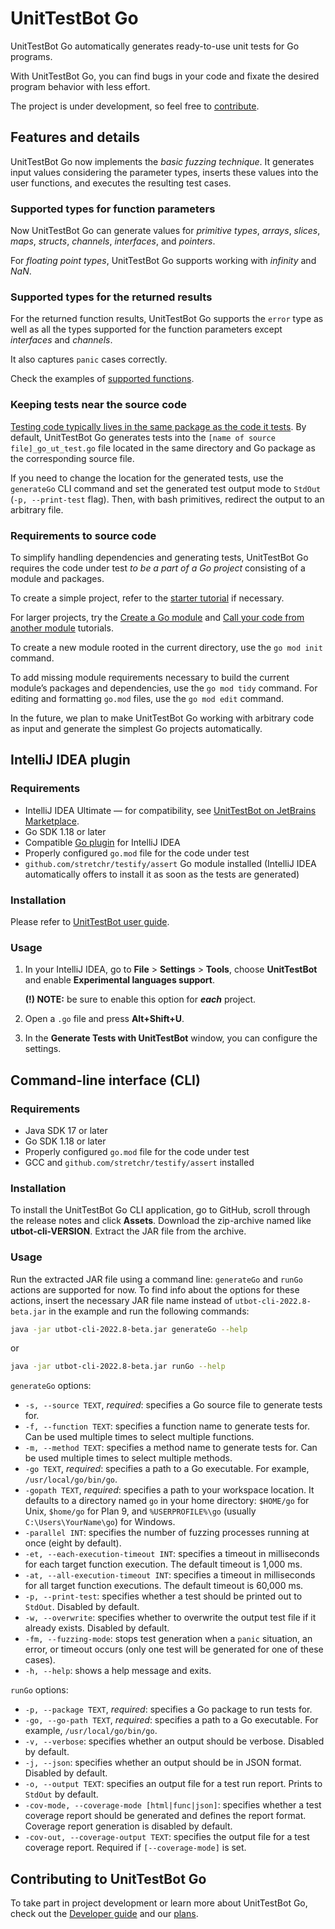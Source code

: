 # UnitTestBot Go

UnitTestBot Go automatically generates ready-to-use unit tests for Go programs.

With UnitTestBot Go, you can find bugs in your code and fixate the desired program behavior with less effort.

The project is under development,
so feel free to [contribute](https://github.com/UnitTestBot/UTBotJava/blob/main/utbot-go/docs/DEVELOPER_GUIDE.md).

## Features and details

UnitTestBot Go now implements the _basic fuzzing technique_.
It generates input values considering the parameter types,
inserts these values into the user functions, and executes the resulting test cases.

### Supported types for function parameters

Now UnitTestBot Go can generate values for _primitive types_, _arrays_, _slices_, _maps_, _structs_, _channels_, _interfaces_, and _pointers_.

For _floating point types_, UnitTestBot Go supports working with _infinity_ and _NaN_.

### Supported types for the returned results

For the returned function results,
UnitTestBot Go supports the `error` type as well as all the types supported for the function parameters except _interfaces_ and _channels_.

It also captures `panic` cases correctly.

Check the examples of [supported functions](https://github.com/UnitTestBot/UTBotJava/blob/main/utbot-go/go-samples/simple/samples.go).

### Keeping tests near the source code

[Testing code typically
lives in the same package as the code it tests](https://gobyexample.com/testing).
By default, UnitTestBot Go generates tests into the `[name of source file]_go_ut_test.go` file located in the same
directory and Go package as the corresponding source file.

If you need to change the location for the generated tests,
use the `generateGo` CLI command and set the generated test output mode to
`StdOut` (`-p, --print-test` flag).
Then, with bash primitives, redirect the output to an arbitrary file.

### Requirements to source code

To simplify handling dependencies and generating tests, UnitTestBot Go requires the code under test _to
be a part of a Go project_ consisting of a module and packages.

To create a simple project, refer to the [starter tutorial](https://go.dev/doc/tutorial/getting-started) if necessary.

For larger projects, try the [Create a Go module](https://go.dev/doc/tutorial/create-module) 
and [Call your code from another module](https://go.dev/doc/tutorial/call-module-code) tutorials.

To create a new module rooted in the current directory, use the `go mod init` command.

To add missing module requirements necessary to build the current module’s packages and dependencies,
use the `go mod tidy` command. For editing and formatting `go.mod` files, use the `go mod edit` command.

In the future, we plan to make UnitTestBot Go working with arbitrary code as input and generate the simplest
Go projects automatically.

## IntelliJ IDEA plugin

### Requirements

* IntelliJ IDEA Ultimate — for compatibility, see [UnitTestBot on JetBrains Marketplace](https://plugins.jetbrains.com/plugin/19445-unittestbot/versions).
* Go SDK 1.18 or later
* Compatible [Go plugin](https://plugins.jetbrains.com/plugin/9568-go) for IntelliJ IDEA
* Properly configured `go.mod` file for the code under test
* `github.com/stretchr/testify/assert` Go module installed (IntelliJ IDEA automatically offers to install it as soon as the tests are generated)

### Installation

Please refer to [UnitTestBot user guide](https://github.com/UnitTestBot/UTBotJava/wiki/Install-or-update-plugin). 

### Usage

1. In your IntelliJ IDEA, go to **File** > **Settings** > **Tools**, choose **UnitTestBot** and enable **Experimental languages support**.

   **(!) NOTE:** be sure to enable this option for **_each_** project.

2. Open a `.go` file and press **Alt+Shift+U**.
3. In the **Generate Tests with UnitTestBot** window, you can configure the settings.

## Command-line interface (CLI)

### Requirements

* Java SDK 17 or later
* Go SDK 1.18 or later
* Properly configured `go.mod` file for the code under test
* GCC and `github.com/stretchr/testify/assert` installed

### Installation

To install the UnitTestBot Go CLI application, go to GitHub, scroll through the release notes and click **Assets**.
Download the zip-archive named like **utbot-cli-VERSION**.
Extract the JAR file from the archive.

### Usage

Run the extracted JAR file using a command line: `generateGo` and `runGo` actions are supported for now.
To find info about the options for these actions,
insert the necessary JAR file name instead of `utbot-cli-2022.8-beta.jar` in the example and run the following commands:

```bash
java -jar utbot-cli-2022.8-beta.jar generateGo --help
```
or
```bash
java -jar utbot-cli-2022.8-beta.jar runGo --help
```

`generateGo` options:

* `-s, --source TEXT`, _required_: specifies a Go source file to generate tests for.
* `-f, --function TEXT`: specifies a function name to generate tests for. Can be used multiple times to select multiple functions.
* `-m, --method TEXT`: specifies a method name to generate tests for. Can be used multiple times to select multiple methods. 
* `-go TEXT`, _required_: specifies a path to a Go executable. For example, `/usr/local/go/bin/go`.
* `-gopath TEXT`, _required_: specifies a path to your workspace location. It defaults to a directory named `go` in your home directory: `$HOME/go` for Unix, `$home/go` for Plan 9, and `%USERPROFILE%\go` (usually `C:\Users\YourName\go`) for Windows.
* `-parallel INT`: specifies the number of fuzzing processes running at once (eight by default).
* `-et, --each-execution-timeout INT`: specifies a timeout in milliseconds for each target function execution.
  The default timeout is 1,000 ms.
* `-at, --all-execution-timeout INT`: specifies a timeout in milliseconds for all target function executions.
  The default timeout is 60,000 ms.
* `-p, --print-test`: specifies whether a test should be printed out to `StdOut`. Disabled by default.
* `-w, --overwrite`: specifies whether to overwrite the output test file if it already exists. Disabled by default.
* `-fm, --fuzzing-mode`: stops test generation when a `panic` situation, an error, or timeout occurs (only one test will be generated for one of these cases).
* `-h, --help`: shows a help message and exits.

`runGo` options:

* `-p, --package TEXT`, _required_: specifies a Go package to run tests for.
* `-go, --go-path TEXT`, _required_: specifies a path to a Go executable. For example, `/usr/local/go/bin/go`.
* `-v, --verbose`: specifies whether an output should be verbose. Disabled by default.
* `-j, --json`: specifies whether an output should be in JSON format. Disabled by default.
* `-o, --output TEXT`: specifies an output file for a test run report. Prints to `StdOut` by default.
* `-cov-mode, --coverage-mode [html|func|json]`: specifies whether a test coverage report should be generated and defines the report format.
  Coverage report generation is disabled by default.
* `-cov-out, --coverage-output TEXT`: specifies the output file for a test coverage report. Required if `[--coverage-mode]` is
  set.

## Contributing to UnitTestBot Go

To take part in project development or learn more about UnitTestBot Go, check
out the [Developer guide](../utbot-go/docs/DEVELOPER_GUIDE.md) and our [plans](../utbot-go/docs/FUTURE_PLANS.md).